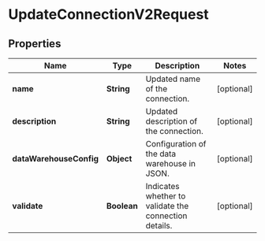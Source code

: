 

# UpdateConnectionV2Request


## Properties

| Name | Type | Description | Notes |
|------------ | ------------- | ------------- | -------------|
|**name** | **String** | Updated name of the connection. |  [optional] |
|**description** | **String** | Updated description of the connection. |  [optional] |
|**dataWarehouseConfig** | **Object** | Configuration of the data warehouse in JSON. |  [optional] |
|**validate** | **Boolean** | Indicates whether to validate the connection details. |  [optional] |



